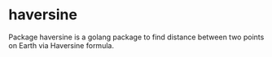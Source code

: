 # haversine
Package haversine is a golang package to  find distance between two points on Earth via Haversine formula.
